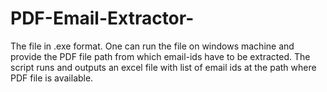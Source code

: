 # PDF-Email-Extractor-

The file in .exe format. One can run the file on windows machine and provide the PDF file path from which email-ids have to be extracted.
The script runs and outputs an excel file with list of email ids at the path where PDF file is available.
 
